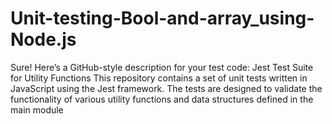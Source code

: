 # Unit-testing-Bool-and-array_using-Node.js
 Sure! Here’s a GitHub-style description for your test code:  Jest Test Suite for Utility Functions This repository contains a set of unit tests written in JavaScript using the Jest framework. The tests are designed to validate the functionality of various utility functions and data structures defined in the main module
